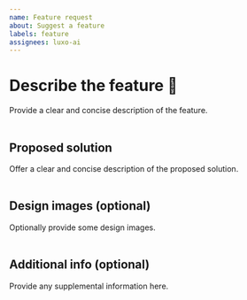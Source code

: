 ```yaml
---
name: Feature request
about: Suggest a feature
labels: feature
assignees: luxo-ai
---
```


# Describe the feature :nail_care:

Provide a clear and concise description of the feature.
</br></br>

## Proposed solution

Offer a clear and concise description of the proposed solution.
</br></br>

## Design images (optional)

Optionally provide some design images.
</br></br>

## Additional info (optional)

Provide any supplemental information here.
